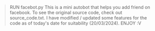> RUN facebot.py
> This is a mini autobot that helps you add friend on facebook.
> To see the original source code, check out source_code.txt.
> I have modified / updated some features for the code as of today's date for suitability (20/03/2024).
ENJOY :V
